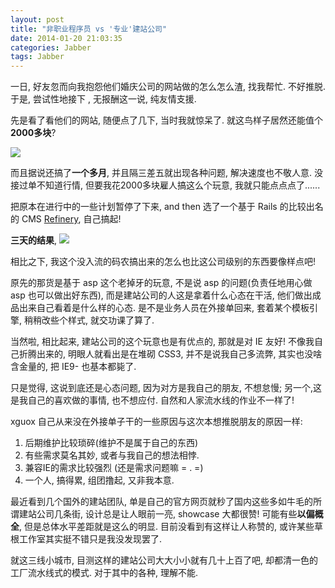 ```yaml
---
layout: post
title: "非职业程序员 vs '专业'建站公司"
date: 2014-01-20 21:03:35
categories: Jabber
tags: Jabber
---
```

<!--more-->

一日, 好友忽而向我抱怨他们婚庆公司的网站做的怎么怎么渣, 找我帮忙. 不好推脱. 于是, 尝试性地接下 , 无报酬这一说, 纯友情支援.

先是看了看他们的网站, 随便点了几下,  当时我就惊呆了. 就这鸟样子居然还能值个**2000多块**?

![](http://ww4.sinaimg.cn/mw690/62fdd4d5gw1ecq9541k0mj21400p0n0p.jpg)

而且据说还搞了**一个多月**, 并且隔三差五就出现各种问题, 解决速度也不敬人意.
没接过单不知道行情, 但要我花2000多块雇人搞这么个玩意, 我就只能点点点了......

把原本在进行中的一些计划暂停了下来, and then 选了一个基于 Rails 的比较出名的 CMS [Refinery](https://github.com/refinery/refinerycms), 自己搞起!

**三天的结果**,
![](http://ww4.sinaimg.cn/mw690/62fdd4d5gw1ecq99eo832j21400p0gtk.jpg)

相比之下, 我这个没入流的码农搞出来的怎么也比这公司级别的东西要像样点吧!

原先的那货是基于 asp 这个老掉牙的玩意, 不是说 asp 的问题(负责任地用心做 asp 也可以做出好东西), 而是建站公司的人这是拿着什么心态在干活, 他们做出成品出来自己看着是什么样的心态. 是不是业务人员在外接单回来, 套着某个模板引擎,  稍稍改些个样式, 就交功课了算了.

当然啦, 相比起来, 建站公司的这个玩意也是有优点的, 那就是对 IE 友好! 不像我自己折腾出来的, 明眼人就看出是在堆砌 CSS3, 并不是说我自己多流弊,  其实也没啥含金量的, 把 IE9- 也基本都毙了.

只是觉得, 这说到底还是心态问题, 因为对方是我自己的朋友, 不想怠慢; 另一个,这是我自己的喜欢做的事情, 也不想应付.  自然和人家流水线的作业不一样了!

xguox 自己从来没在外接单子干的一些原因与这次本想推脱朋友的原因一样:

1. 后期维护比较琐碎(维护不是属于自己的东西)
2.  有些需求莫名其妙, 或者与我自己的想法相悖.
3.  兼容IE的需求比较强烈 (还是需求问题嘛 = .  =)
4. 一个人, 搞得累, 组团撸起, 又非我本意.

最近看到几个国外的建站团队, 单是自己的官方网页就秒了国内这些多如牛毛的所谓建站公司几条街,  设计总是让人眼前一亮, showcase 大都很赞!
可能有些**以偏概全**, 但是总体水平差距就是这么的明显. 目前没看到有这样让人称赞的, 或许某些草根工作室其实挺不错只是我没发现罢了.

就这三线小城市,  目测这样的建站公司大大小小就有几十上百了吧,  却都清一色的工厂流水线式的模式.   对于其中的各种, 理解不能.




